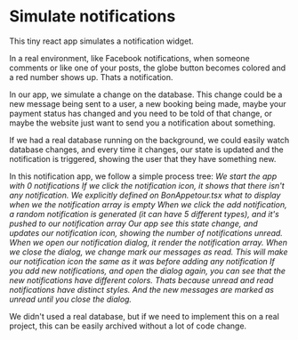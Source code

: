 # Simulate notifications
This tiny react app simulates a notification widget.

In a real environment, like Facebook notifications, when someone comments or
like one of your posts, the globe button becomes colored and a red number shows
up. Thats a notification.  

In our app, we simulate a change on the database. This change could be a new
message being sent to a user, a new booking being made, maybe your payment
status has changed and you need to be told of that change, or maybe the website
just want to send you a notification about something.  

If we had a real database running on the background, we could easily watch database
changes, and every time it changes, our state is updated and the notification is
triggered, showing the user that they have something new.

In this notification app, we follow a simple process tree:
*We start the app with 0 notifications*
*If we click the notification icon, it shows that there isn't any notification. We explicitly defined on BonAppetour.tsx what to display when we the notification array is empty*
*When we click the add notification, a random notification is generated (it can have 5 different types), and it's pushed to our notification array*
*Our app see this state change, and updates our notification icon, showing the number of notifications unread.*
*When we open our notification dialog, it render the notification array. When we close the dialog, we change mark our messages as read. This will make our notification icon the same as it was before adding any notification*
*If you add new notifications, and open the dialog again, you can see that the new notifications have different colors. Thats because unread and read notifications have distinct styles. And the new messages are marked as unread until you close the dialog.*

We didn't used a real database, but if we need to implement this on a real project, this can be easily archived without a lot of code change.

